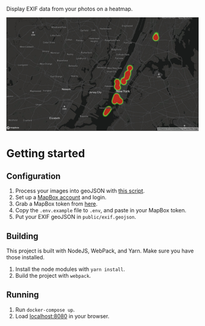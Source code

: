 Display EXIF data from your photos on a heatmap.

![](img/heatmap.jpg)

# Getting started

## Configuration

1. Process your images into geoJSON with [this script](https://github.com/davidmerrick/extract-exif-as-geojson).
2. Set up a [MapBox account](https://www.mapbox.com/) and login.
3. Grab a MapBox token from [here](https://www.mapbox.com/studio/account/tokens/).
4. Copy the `.env.example` file to `.env`, and paste in your MapBox token.
5. Put your EXIF geoJSON in `public/exif.geojson`.

## Building

This project is built with NodeJS, WebPack, and Yarn. Make sure you have those installed. 

1. Install the node modules with `yarn install`.
2. Build the project with `webpack`.

## Running 

1. Run `docker-compose up`.
2. Load [localhost:8080](http://localhost:8080) in your browser.

